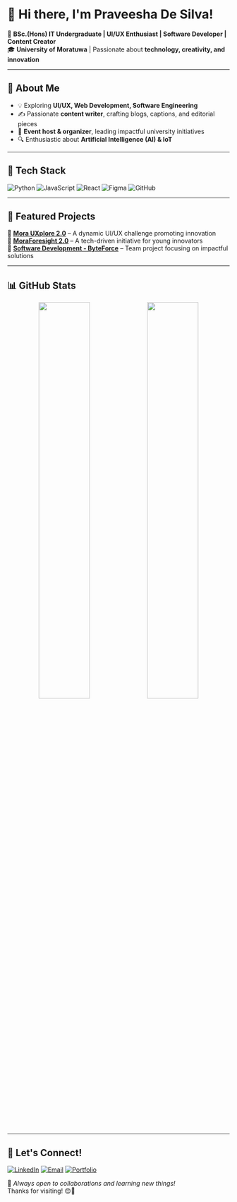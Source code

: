 # 👋 Hi there, I'm Praveesha De Silva!
  
  🚀 **BSc.(Hons) IT Undergraduate | UI/UX Enthusiast | Software Developer | Content Creator**  
  🎓 **University of Moratuwa** | Passionate about **technology, creativity, and innovation**  

  ---
</div>

## 🌟 About Me
- 💡 Exploring **UI/UX, Web Development, Software Engineering**
- ✍️ Passionate **content writer**, crafting blogs, captions, and editorial pieces
- 🎤 **Event host & organizer**, leading impactful university initiatives
- 🔍 Enthusiastic about **Artificial Intelligence (AI) & IoT**

---

## 🔧 Tech Stack
![Python](https://img.shields.io/badge/Python-3776AB?style=for-the-badge&logo=python&logoColor=white)
![JavaScript](https://img.shields.io/badge/JavaScript-F7DF1E?style=for-the-badge&logo=javascript&logoColor=black)
![React](https://img.shields.io/badge/React-61DAFB?style=for-the-badge&logo=react&logoColor=black)
![Figma](https://img.shields.io/badge/Figma-F24E1E?style=for-the-badge&logo=figma&logoColor=white)
![GitHub](https://img.shields.io/badge/GitHub-181717?style=for-the-badge&logo=github&logoColor=white)

---

## 📌 Featured Projects
🔹 **[Mora UXplore 2.0](#)** – A dynamic UI/UX challenge promoting innovation  
🔹 **[MoraForesight 2.0](#)** – A tech-driven initiative for young innovators  
🔹 **[Software Development - ByteForce](#)** – Team project focusing on impactful solutions  

---

## 📊 GitHub Stats
<div align="center">
  <img src="https://github-readme-stats.vercel.app/api?username=your-github-username&show_icons=true&theme=tokyonight" width="48%">
  <img src="https://github-readme-streak-stats.herokuapp.com/?user=your-github-username&theme=tokyonight" width="48%">
</div>

---

## 📢 Let's Connect!
[![LinkedIn](https://img.shields.io/badge/LinkedIn-0A66C2?style=for-the-badge&logo=linkedin&logoColor=white)](https://linkedin.com/in/your-profile)
[![Email](https://img.shields.io/badge/Email-D14836?style=for-the-badge&logo=gmail&logoColor=white)](mailto:your-email@example.com)
[![Portfolio](https://img.shields.io/badge/Portfolio-000000?style=for-the-badge&logo=vercel&logoColor=white)](https://your-portfolio.com)

🌟 *Always open to collaborations and learning new things!*  
Thanks for visiting! 😊🚀
